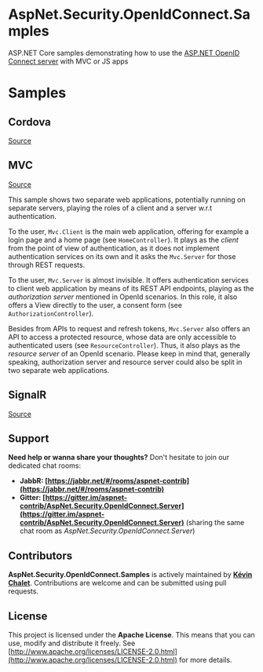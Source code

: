# AspNet.Security.OpenIdConnect.Samples
ASP.NET Core samples demonstrating how to use the [ASP.NET OpenID Connect server](https://github.com/aspnet-contrib/AspNet.Security.OpenIdConnect.Server) with MVC or JS apps

# Samples

## Cordova

[Source](./samples/Cordova)

## MVC

[Source](./samples/Mvc)

This sample shows two separate web applications, potentially running on separate servers, playing the roles of a client and a server w.r.t authentication.

To the user, `Mvc.Client` is the main web application, offering for example a login page and a home page (see `HomeController`). 
It plays as the *client* from the point of view of authentication, as it does not implement authentication services on its own and it asks the `Mvc.Server` for those through REST requests.

To the user, `Mvc.Server` is almost invisible. 
It offers authentication services to client web application by means of its REST API endpoints, playing as the *authorization server* mentioned in OpenId scenarios.
In this role, it also offers a View directly to the user, a consent form (see `AuthorizationController`).

Besides from APIs to request and refresh tokens, `Mvc.Server` also offers an API to access a protected resource, whose data are only accessible to authenticated users (see `ResourceController`).
Thus, it also plays as the *resource server* of an OpenId scenario. 
Please keep in mind that, generally speaking, authorization server and resource server could also be split in two separate web applications.

## SignalR

[Source](./samples/SignalR)

## Support

**Need help or wanna share your thoughts?** Don't hesitate to join our dedicated chat rooms:

- **JabbR: [https://jabbr.net/#/rooms/aspnet-contrib](https://jabbr.net/#/rooms/aspnet-contrib)**
- **Gitter: [https://gitter.im/aspnet-contrib/AspNet.Security.OpenIdConnect.Server](https://gitter.im/aspnet-contrib/AspNet.Security.OpenIdConnect.Server)** (sharing the same chat room as *AspNet.Security.OpenIdConnect.Server*)

## Contributors

**AspNet.Security.OpenIdConnect.Samples** is actively maintained by **[Kévin Chalet](https://github.com/PinpointTownes)**. Contributions are welcome and can be submitted using pull requests.

## License

This project is licensed under the **Apache License**. This means that you can use, modify and distribute it freely. See [http://www.apache.org/licenses/LICENSE-2.0.html](http://www.apache.org/licenses/LICENSE-2.0.html) for more details.
